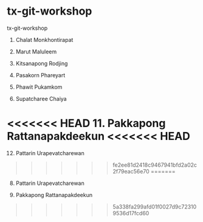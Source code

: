 # tx-git-workshop
tx-git-workshop

1. Chalat Monkhontirapat

2. Marut Maluleem

4. Kitsanapong Rodjing

4. Pasakorn Phareyart

6. Phawit Pukamkom

7. Supatcharee Chaiya

<<<<<<< HEAD
11. Pakkapong Rattanapakdeekun
<<<<<<< HEAD
=======

12. Pattarin Urapevatcharewan
>>>>>>> fe2ee81d2418c9467941bfd2a02c2f79eac56e70
=======
8. Pattarin Urapevatcharewan

9. Pakkapong Rattanapakdeekun
>>>>>>> 5a338fa299afd01f0027d9c723109536d17fcd60
